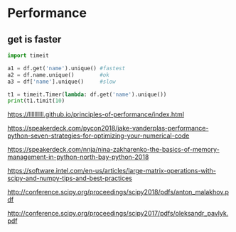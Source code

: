 # Performance

## get is faster
```python
import timeit

a1 = df.get('name').unique() #fastest
a2 = df.name.unique()        #ok
a3 = df['name'].unique()     #slow

t1 = timeit.Timer(lambda: df.get('name').unique())
print(t1.timit(10)
```

https://llllllllll.github.io/principles-of-performance/index.html

https://speakerdeck.com/pycon2018/jake-vanderplas-performance-python-seven-strategies-for-optimizing-your-numerical-code

https://speakerdeck.com/nnja/nina-zakharenko-the-basics-of-memory-management-in-python-north-bay-python-2018

https://software.intel.com/en-us/articles/large-matrix-operations-with-scipy-and-numpy-tips-and-best-practices

http://conference.scipy.org/proceedings/scipy2018/pdfs/anton_malakhov.pdf

http://conference.scipy.org/proceedings/scipy2017/pdfs/oleksandr_pavlyk.pdf
